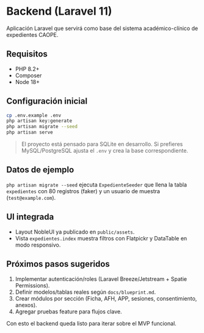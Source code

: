 # Backend (Laravel 11)

Aplicación Laravel que servirá como base del sistema académico-clínico de expedientes CAOPE.

## Requisitos
- PHP 8.2+
- Composer
- Node 18+

## Configuración inicial
```bash
cp .env.example .env
php artisan key:generate
php artisan migrate --seed
php artisan serve
```

> El proyecto está pensado para SQLite en desarrollo. Si prefieres MySQL/PostgreSQL ajusta el `.env` y crea la base correspondiente.

## Datos de ejemplo
`php artisan migrate --seed` ejecuta `ExpedienteSeeder` que llena la tabla `expedientes` con 80 registros (faker) y un usuario de muestra (`test@example.com`).

## UI integrada
- Layout NobleUI ya publicado en `public/assets`.
- Vista `expedientes.index` muestra filtros con Flatpickr y DataTable en modo responsivo.

## Próximos pasos sugeridos
1. Implementar autenticación/roles (Laravel Breeze/Jetstream + Spatie Permissions).
2. Definir modelos/tablas reales según `docs/blueprint.md`.
3. Crear módulos por sección (Ficha, AFH, APP, sesiones, consentimiento, anexos).
4. Agregar pruebas feature para flujos clave.

Con esto el backend queda listo para iterar sobre el MVP funcional.
